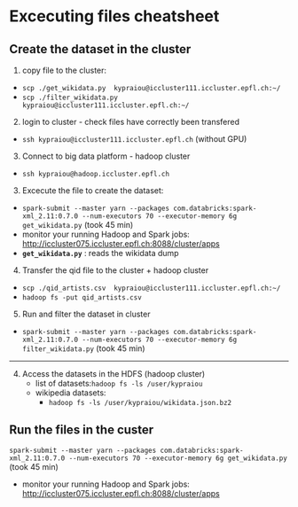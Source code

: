 # Excecuting files cheatsheet

## Create the dataset in the cluster

1. copy file to the cluster: 
 - `scp ./get_wikidata.py  kypraiou@iccluster111.iccluster.epfl.ch:~/`
 - `scp ./filter_wikidata.py  kypraiou@iccluster111.iccluster.epfl.ch:~/`

2. login to cluster - check files have correctly been transfered
 - `ssh kypraiou@iccluster111.iccluster.epfl.ch` (without GPU)
 
3. Connect to big data platform - hadoop cluster 
 - `ssh kypraiou@hadoop.iccluster.epfl.ch `
  
3. Excecute the file to create the dataset: 
 - `spark-submit --master yarn --packages com.databricks:spark-xml_2.11:0.7.0 --num-executors 70 --executor-memory 6g get_wikidata.py` (took 45 min) 
- monitor your running Hadoop and Spark jobs: http://iccluster075.iccluster.epfl.ch:8088/cluster/apps
- **`get_wikidata.py`** : reads the wikidata dump 

4. Transfer the qid file to the cluster + hadoop cluster
- `scp ./qid_artists.csv  kypraiou@iccluster111.iccluster.epfl.ch:~/`
- `hadoop fs -put qid_artists.csv`

5. Run and filter the dataset in cluster
- `spark-submit --master yarn --packages com.databricks:spark-xml_2.11:0.7.0 --num-executors 70 --executor-memory 6g filter_wikidata.py` (took 45 min) 


---------------------------------------


4. Access the datasets in the HDFS (hadoop cluster)
   - list of datasets:`hadoop fs -ls /user/kypraiou`
   - wikipedia datasets: 
     - `hadoop fs -ls /user/kypraiou/wikidata.json.bz2`
  

## Run the files in the custer

`spark-submit --master yarn --packages com.databricks:spark-xml_2.11:0.7.0 --num-executors 70 --executor-memory 6g get_wikidata.py` (took 45 min) 

- monitor your running Hadoop and Spark jobs: http://iccluster075.iccluster.epfl.ch:8088/cluster/apps
